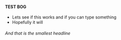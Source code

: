 



#### TEST BOG

- Lets see if this works and if you can type something
- Hopefully it will

###### And that is the smallest headline

